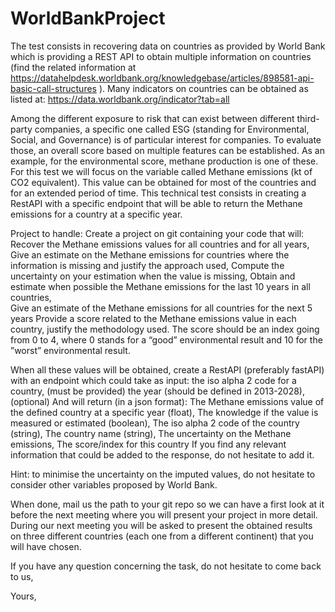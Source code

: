 # WorldBankProject


The test consists in recovering data on countries as provided by World Bank which is providing a REST API to obtain multiple information on countries (find the related information at https://datahelpdesk.worldbank.org/knowledgebase/articles/898581-api-basic-call-structures ).
Many indicators on countries can be obtained as listed at: https://data.worldbank.org/indicator?tab=all

Among the different exposure to risk that can exist between different third-party companies, a specific one called ESG (standing for Environmental, Social, and Governance) is of particular interest for companies. To evaluate those, an overall score based on multiple features can be established. As an example, for the environmental score, methane production is one of these.  For this test we will focus on the variable called Methane emissions (kt of CO2 equivalent). This value can be obtained for most of the countries and for an extended period of time. This technical test consists in creating a RestAPI with a specific endpoint that will be able to return the Methane emissions for a country at a specific year.

Project to handle:
Create a project on git containing your code that will:
Recover the Methane emissions values for all countries and for all years,
Give an estimate on the Methane emissions for countries where the information is missing and justify the approach used,
Compute the uncertainty on your estimation when the value is missing,
Obtain and estimate when possible the Methane emissions for the last 10 years in all countries,  
Give an estimate of the Methane emissions for all countries for the next 5 years
Provide a score related to the Methane emissions value in each country, justify the methodology used. The score should be an index going from 0 to 4, where 0 stands for a “good” environmental result and 10 for the ”worst” environmental result. 

When all these values will be obtained, create a RestAPI (preferably fastAPI) with an endpoint which could take as input:
the iso alpha 2 code for a country, (must be provided)
the year (should be defined in 2013-2028), (optional)
And will return (in a json format):
The Methane emissions value of the defined country at a specific year (float),
The knowledge if the value is measured or estimated (boolean),
The iso alpha 2 code of the country (string), 
The country name (string),
The uncertainty on the Methane emissions,
The score/index for this country
If you find any relevant information that could be added to the response, do not hesitate to add it.

Hint: to minimise the uncertainty on the imputed values, do not hesitate to consider other variables proposed by World Bank.

When done, mail us the path to your git repo so we can have a first look at it before the next meeting where you will present your project in more detail.
During our next meeting you will be asked to present the obtained results on three different countries (each one from a different continent) that you will have chosen.

If you have any question concerning the task, do not hesitate to come back to us,

Yours,